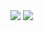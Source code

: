 <img src="https://github-readme-stats.vercel.app/api?username=sosuisen&show_icons=true&theme=cobalt" />
<img src="https://github-readme-stats.vercel.app/api/top-langs/?username=sosuisen&layout=compact&theme=cobalt&cachebuster=1" />
